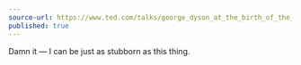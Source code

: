 ```yaml
---
source-url: https://www.ted.com/talks/george_dyson_at_the_birth_of_the_computer?language=en#t-536080
published: true
---
```

Damn it — I can be just as stubborn as this thing.
